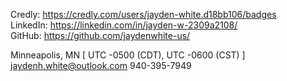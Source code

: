Credly: https://credly.com/users/jayden-white.d18bb106/badges  
LinkedIn: https://linkedin.com/in/jayden-w-2309a2108/  
GitHub: https://github.com/jaydenwhite-us/

Minneapolis, MN [ UTC -0500 (CDT), UTC -0600 (CST) ]  
jaydenh.white@outlook.com 940-395-7949
